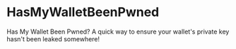 # HasMyWalletBeenPwned
Has My Wallet Been Pwned? A quick way to ensure your wallet's private key hasn't been leaked somewhere! 
